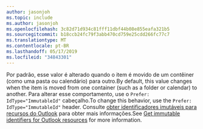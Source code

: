 ```yaml
---
author: jasonjoh
ms.topic: include
ms.author: jasonjoh
ms.openlocfilehash: 3c82d71d934c81fff11dbf44b08e855eafa321b5
ms.sourcegitcommit: b18ccb24fc79f3abb470cd759e25cdd266fc77c7
ms.translationtype: MT
ms.contentlocale: pt-BR
ms.lasthandoff: 05/17/2019
ms.locfileid: "34843301"
---
```

<!-- markdownlint-disable MD041 -->

<span data-ttu-id="c835d-101">Por padrão, esse valor é alterado quando o item é movido de um contêiner (como uma pasta ou calendário) para outro.</span><span class="sxs-lookup"><span data-stu-id="c835d-101">By default, this value changes when the item is moved from one container (such as a folder or calendar) to another.</span></span> <span data-ttu-id="c835d-102">Para alterar esse comportamento, use o `Prefer: IdType="ImmutableId"` cabeçalho.</span><span class="sxs-lookup"><span data-stu-id="c835d-102">To change this behavior, use the `Prefer: IdType="ImmutableId"` header.</span></span> <span data-ttu-id="c835d-103">Consulte [obter identificadores imutáveis para recursos do Outlook](/graph/outlook-immutable-id) para obter mais informações.</span><span class="sxs-lookup"><span data-stu-id="c835d-103">See [Get immutable identifiers for Outlook resources](/graph/outlook-immutable-id) for more information.</span></span>
